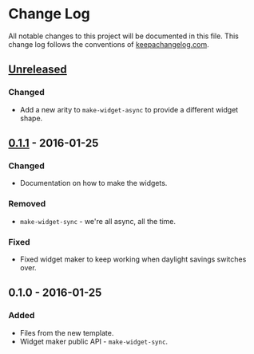 # Change Log
All notable changes to this project will be documented in this file. This change log follows the conventions of [keepachangelog.com](http://keepachangelog.com/).

## [Unreleased][unreleased]
### Changed
- Add a new arity to `make-widget-async` to provide a different widget shape.

## [0.1.1] - 2016-01-25
### Changed
- Documentation on how to make the widgets.

### Removed
- `make-widget-sync` - we're all async, all the time.

### Fixed
- Fixed widget maker to keep working when daylight savings switches over.

## 0.1.0 - 2016-01-25
### Added
- Files from the new template.
- Widget maker public API - `make-widget-sync`.

[unreleased]: https://github.com/your-name/clotify/compare/0.1.1...HEAD
[0.1.1]: https://github.com/your-name/clotify/compare/0.1.0...0.1.1
